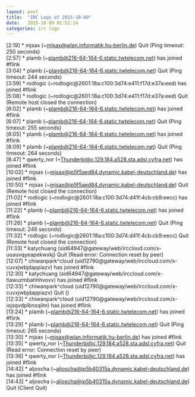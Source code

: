 ```yaml
---
layout: post
title:  "IRC Logs of 2015-10-09"
date:   2015-10-09 01:52:14
categories: irc logs
---
```

<span class="irc-date">[2:19]</span> <span class="irc-navy">* mjsax (~mjsax@wlan.informatik.hu-berlin.de) Quit (Ping timeout: 250 seconds)</span><br />
<span class="irc-date">[2:57]</span> <span class="irc-green">* plamb (~plamb@216-64-164-6.static.twtelecom.net) has joined #flink</span><br />
<span class="irc-date">[3:04]</span> <span class="irc-navy">* plamb (~plamb@216-64-164-6.static.twtelecom.net) Quit (Ping timeout: 244 seconds)</span><br />
<span class="irc-date">[3:59]</span> <span class="irc-green">* rodlogic (~rodlogic@2601:18a:c100:3d74:e411:f17d:e37a:eed) has joined #flink</span><br />
<span class="irc-date">[5:08]</span> <span class="irc-navy">* rodlogic (~rodlogic@2601:18a:c100:3d74:e411:f17d:e37a:eed) Quit (Remote host closed the connection)</span><br />
<span class="irc-date">[6:02]</span> <span class="irc-green">* plamb (~plamb@216-64-164-6.static.twtelecom.net) has joined #flink</span><br />
<span class="irc-date">[6:07]</span> <span class="irc-navy">* plamb (~plamb@216-64-164-6.static.twtelecom.net) Quit (Ping timeout: 255 seconds)</span><br />
<span class="irc-date">[8:05]</span> <span class="irc-green">* plamb (~plamb@216-64-164-6.static.twtelecom.net) has joined #flink</span><br />
<span class="irc-date">[8:09]</span> <span class="irc-navy">* plamb (~plamb@216-64-164-6.static.twtelecom.net) Quit (Ping timeout: 264 seconds)</span><br />
<span class="irc-date">[8:47]</span> <span class="irc-green">* qwerty_nor (~Thunderbi@c.129.184.a528.sta.adsl.cyfra.net) has joined #flink</span><br />
<span class="irc-date">[10:02]</span> <span class="irc-green">* mjsax (~mjsax@ip5f5aed84.dynamic.kabel-deutschland.de) has joined #flink</span><br />
<span class="irc-date">[10:50]</span> <span class="irc-navy">* mjsax (~mjsax@ip5f5aed84.dynamic.kabel-deutschland.de) Quit (Remote host closed the connection)</span><br />
<span class="irc-date">[11:02]</span> <span class="irc-green">* rodlogic (~rodlogic@2601:18a:c100:3d74:d41f:4cb:cb9:eecc) has joined #flink</span><br />
<span class="irc-date">[11:22]</span> <span class="irc-green">* plamb (~plamb@216-64-164-6.static.twtelecom.net) has joined #flink</span><br />
<span class="irc-date">[11:26]</span> <span class="irc-navy">* plamb (~plamb@216-64-164-6.static.twtelecom.net) Quit (Ping timeout: 246 seconds)</span><br />
<span class="irc-date">[11:32]</span> <span class="irc-navy">* rodlogic (~rodlogic@2601:18a:c100:3d74:d41f:4cb:cb9:eecc) Quit (Remote host closed the connection)</span><br />
<span class="irc-date">[11:33]</span> <span class="irc-navy">* katychuang (sid64947@gateway/web/irccloud.com/x-uoauvqyeapekwxkj) Quit (Read error: Connection reset by peer)</span><br />
<span class="irc-date">[12:07]</span> <span class="irc-green">* chiwanpark^cloud (uid12790@gateway/web/irccloud.com/x-cuvxjwbjdappiazv) has joined #flink</span><br />
<span class="irc-date">[12:30]</span> <span class="irc-green">* katychuang (sid64947@gateway/web/irccloud.com/x-tlawuzmbahhhvovv) has joined #flink</span><br />
<span class="irc-date">[12:33]</span> <span class="irc-navy">* chiwanpark^cloud (uid12790@gateway/web/irccloud.com/x-cuvxjwbjdappiazv) Quit ()</span><br />
<span class="irc-date">[12:33]</span> <span class="irc-green">* chiwanpark^cloud (uid12790@gateway/web/irccloud.com/x-iojsqvdplbnsqilm) has joined #flink</span><br />
<span class="irc-date">[13:24]</span> <span class="irc-green">* plamb (~plamb@216-64-164-6.static.twtelecom.net) has joined #flink</span><br />
<span class="irc-date">[13:29]</span> <span class="irc-navy">* plamb (~plamb@216-64-164-6.static.twtelecom.net) Quit (Ping timeout: 265 seconds)</span><br />
<span class="irc-date">[13:30]</span> <span class="irc-green">* mjsax (~mjsax@wlan.informatik.hu-berlin.de) has joined #flink</span><br />
<span class="irc-date">[13:35]</span> <span class="irc-navy">* qwerty_nor (~Thunderbi@c.129.184.a528.sta.adsl.cyfra.net) Quit (Read error: Connection reset by peer)</span><br />
<span class="irc-date">[13:36]</span> <span class="irc-green">* qwerty_nor (~Thunderbi@c.129.184.a528.sta.adsl.cyfra.net) has joined #flink</span><br />
<span class="irc-date">[14:42]</span> <span class="irc-green">* aljoscha (~aljoscha@ip5b40315a.dynamic.kabel-deutschland.de) has joined #flink</span><br />
<span class="irc-date">[14:43]</span> <span class="irc-navy">* aljoscha (~aljoscha@ip5b40315a.dynamic.kabel-deutschland.de) Quit (Client Quit)</span><br />
